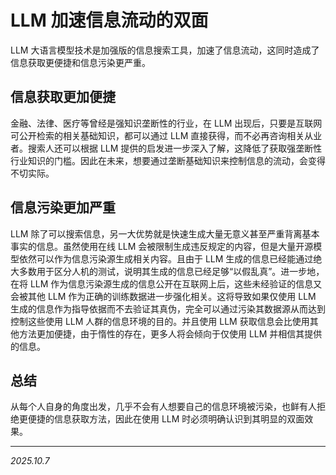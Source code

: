 # LLM 加速信息流动的双面

LLM 大语言模型技术是加强版的信息搜索工具，加速了信息流动，这同时造成了信息获取更便捷和信息污染更严重。

## 信息获取更加便捷

金融、法律、医疗等曾经是强知识垄断性的行业，在 LLM 出现后，只要是互联网可公开检索的相关基础知识，都可以通过 LLM 直接获得，而不必再咨询相关从业者。搜索人还可以根据 LLM 提供的启发进一步深入了解，这降低了获取强垄断性行业知识的门槛。因此在未来，想要通过垄断基础知识来控制信息的流动，会变得不切实际。

## 信息污染更加严重

LLM 除了可以搜索信息，另一大优势就是快速生成大量无意义甚至严重背离基本事实的信息。虽然使用在线 LLM 会被限制生成违反规定的内容，但是大量开源模型依然可以作为信息污染源生成相关内容。且由于 LLM 生成的信息已经能通过绝大多数用于区分人机的测试，说明其生成的信息已经足够“以假乱真”。进一步地，在将 LLM 作为信息污染源生成的信息公开在互联网上后，这些未经验证的信息又会被其他 LLM 作为正确的训练数据进一步强化相关。这将导致如果仅使用 LLM 生成的信息作为指导依据而不去验证其真伪，完全可以通过污染其数据源从而达到控制这些使用 LLM 人群的信息环境的目的。并且使用 LLM 获取信息会比使用其他方法更加便捷，由于惰性的存在，更多人将会倾向于仅使用 LLM 并相信其提供的信息。

## 总结

从每个人自身的角度出发，几乎不会有人想要自己的信息环境被污染，也鲜有人拒绝更便捷的信息获取方法，因此在使用 LLM 时必须明确认识到其明显的双面效果。

---

*2025.10.7*
